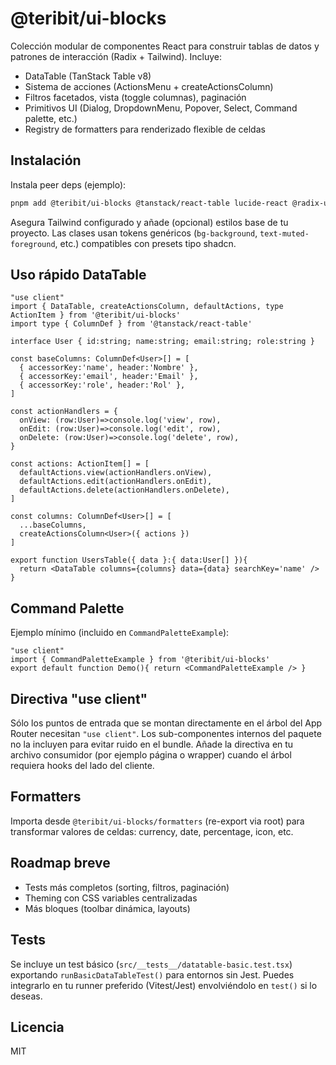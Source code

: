 # @teribit/ui-blocks

Colección modular de componentes React para construir tablas de datos y patrones de interacción (Radix + Tailwind). Incluye:

- DataTable (TanStack Table v8)
- Sistema de acciones (ActionsMenu + createActionsColumn)
- Filtros facetados, vista (toggle columnas), paginación
- Primitivos UI (Dialog, DropdownMenu, Popover, Select, Command palette, etc.)
- Registry de formatters para renderizado flexible de celdas

## Instalación

Instala peer deps (ejemplo):

```bash
pnpm add @teribit/ui-blocks @tanstack/react-table lucide-react @radix-ui/react-dialog @radix-ui/react-popover @radix-ui/react-dropdown-menu @radix-ui/react-select @radix-ui/react-separator cmdk class-variance-authority clsx tailwind-merge zod
```

Asegura Tailwind configurado y añade (opcional) estilos base de tu proyecto. Las clases usan tokens genéricos (`bg-background`, `text-muted-foreground`, etc.) compatibles con presets tipo shadcn.

## Uso rápido DataTable

```tsx
"use client"
import { DataTable, createActionsColumn, defaultActions, type ActionItem } from '@teribit/ui-blocks'
import type { ColumnDef } from '@tanstack/react-table'

interface User { id:string; name:string; email:string; role:string }

const baseColumns: ColumnDef<User>[] = [
  { accessorKey:'name', header:'Nombre' },
  { accessorKey:'email', header:'Email' },
  { accessorKey:'role', header:'Rol' },
]

const actionHandlers = {
  onView: (row:User)=>console.log('view', row),
  onEdit: (row:User)=>console.log('edit', row),
  onDelete: (row:User)=>console.log('delete', row),
}

const actions: ActionItem[] = [
  defaultActions.view(actionHandlers.onView),
  defaultActions.edit(actionHandlers.onEdit),
  defaultActions.delete(actionHandlers.onDelete),
]

const columns: ColumnDef<User>[] = [
  ...baseColumns,
  createActionsColumn<User>({ actions })
]

export function UsersTable({ data }:{ data:User[] }){
  return <DataTable columns={columns} data={data} searchKey='name' />
}
```

## Command Palette

Ejemplo mínimo (incluido en `CommandPaletteExample`):

```tsx
"use client"
import { CommandPaletteExample } from '@teribit/ui-blocks'
export default function Demo(){ return <CommandPaletteExample /> }
```

## Directiva "use client"

Sólo los puntos de entrada que se montan directamente en el árbol del App Router necesitan `"use client"`. Los sub-componentes internos del paquete no la incluyen para evitar ruido en el bundle. Añade la directiva en tu archivo consumidor (por ejemplo página o wrapper) cuando el árbol requiera hooks del lado del cliente.

## Formatters

Importa desde `@teribit/ui-blocks/formatters` (re-export via root) para transformar valores de celdas: currency, date, percentage, icon, etc.

## Roadmap breve

- Tests más completos (sorting, filtros, paginación)
- Theming con CSS variables centralizadas
- Más bloques (toolbar dinámica, layouts)

## Tests

Se incluye un test básico (`src/__tests__/datatable-basic.test.tsx`) exportando `runBasicDataTableTest()` para entornos sin Jest. Puedes integrarlo en tu runner preferido (Vitest/Jest) envolviéndolo en `test()` si lo deseas.

## Licencia

MIT
